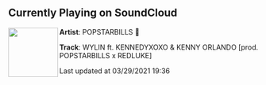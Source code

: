 ## Currently Playing on SoundCloud

[<img align="left" width="100" src="https://i1.sndcdn.com/artworks-utHhnFJVqe6zbMtD-7i8kEw-t500x500.jpg">](https://soundcloud.com/bigbillsondeck/wylin)

**Artist**: POPSTARBILLS 💫 

**Track**: WYLIN ft. KENNEDYXOXO & KENNY ORLANDO [prod. POPSTARBILLS x REDLUKE]

Last updated at 03/29/2021 19:36
